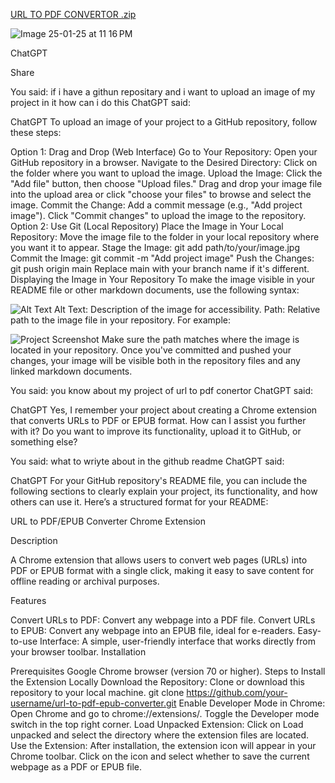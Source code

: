 [URL TO PDF CONVERTOR .zip](https://github.com/user-attachments/files/18397124/URL.TO.PDF.CONVERTOR.zip)

![Image 25-01-25 at 11 16 PM](https://github.com/user-attachments/assets/37e7f71f-5022-4116-bd23-230100c6bd5c)

ChatGPT

Share


You said:
if i have a githun repositary and i want to upload an image of my project in it how can i do this 
ChatGPT said:

ChatGPT
To upload an image of your project to a GitHub repository, follow these steps:

Option 1: Drag and Drop (Web Interface)
Go to Your Repository:
Open your GitHub repository in a browser.
Navigate to the Desired Directory:
Click on the folder where you want to upload the image.
Upload the Image:
Click the "Add file" button, then choose "Upload files."
Drag and drop your image file into the upload area or click "choose your files" to browse and select the image.
Commit the Change:
Add a commit message (e.g., "Add project image").
Click "Commit changes" to upload the image to the repository.
Option 2: Use Git (Local Repository)
Place the Image in Your Local Repository:
Move the image file to the folder in your local repository where you want it to appear.
Stage the Image:
git add path/to/your/image.jpg
Commit the Image:
git commit -m "Add project image"
Push the Changes:
git push origin main
Replace main with your branch name if it's different.
Displaying the Image in Your Repository
To make the image visible in your README file or other markdown documents, use the following syntax:

![Alt Text](path/to/your/image.jpg)
Alt Text: Description of the image for accessibility.
Path: Relative path to the image file in your repository.
For example:

![Project Screenshot](images/project_screenshot.jpg)
Make sure the path matches where the image is located in your repository. Once you've committed and pushed your changes, your image will be visible both in the repository files and any linked markdown documents.







You said:
you know about my project of url to pdf conertor
ChatGPT said:

ChatGPT
Yes, I remember your project about creating a Chrome extension that converts URLs to PDF or EPUB format. How can I assist you further with it? Do you want to improve its functionality, upload it to GitHub, or something else?







You said:
what to wriyte about in the github readme 
ChatGPT said:

ChatGPT
For your GitHub repository's README file, you can include the following sections to clearly explain your project, its functionality, and how others can use it. Here’s a structured format for your README:

URL to PDF/EPUB Converter Chrome Extension

Description

A Chrome extension that allows users to convert web pages (URLs) into PDF or EPUB format with a single click, making it easy to save content for offline reading or archival purposes.

Features

Convert URLs to PDF: Convert any webpage into a PDF file.
Convert URLs to EPUB: Convert any webpage into an EPUB file, ideal for e-readers.
Easy-to-use Interface: A simple, user-friendly interface that works directly from your browser toolbar.
Installation

Prerequisites
Google Chrome browser (version 70 or higher).
Steps to Install the Extension Locally
Download the Repository: Clone or download this repository to your local machine.
git clone https://github.com/your-username/url-to-pdf-epub-converter.git
Enable Developer Mode in Chrome:
Open Chrome and go to chrome://extensions/.
Toggle the Developer mode switch in the top right corner.
Load Unpacked Extension:
Click on Load unpacked and select the directory where the extension files are located.
Use the Extension:
After installation, the extension icon will appear in your Chrome toolbar.
Click on the icon and select whether to save the current webpage as a PDF or EPUB file.
